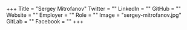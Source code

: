 +++
Title = "Sergey Mitrofanov"
Twitter = ""
LinkedIn = ""
GitHub = ""
Website = ""
Employer = ""
Role = ""
Image = "sergey-mitrofanov.jpg"
GitLab = ""
Facebook = ""
+++
